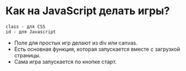 # Как на JavaScript делать игры?

    class - для CSS
    id - для Javascript

- Поле для простых игр делают из div или canvas.
- Есть основная функция, которая запускается вместе с загрузкой страницы.
- Сама игра запускается по кнопке старт.
